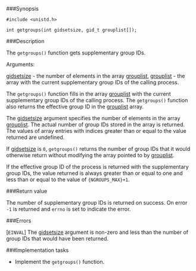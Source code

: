 ###Synopsis

`#include <unistd.h>`

`int getgroups(int gidsetsize, gid_t grouplist[]);`

###Description

The `getgroups()` function gets supplementary group IDs.

Arguments:
    
<u>gidsetsize</u> - the number of elements in the array <u>grouplist</u>,
<u>grouplist</u> - the array with the current supplementary group IDs of the calling process.  

The `getgroups()` function fills in the array <u>grouplist</u> with the current supplementary group IDs of the calling process. The `getgroups()` function also returns the effective group ID in the <u>grouplist</u> array.

The <u>gidsetsize</u> argument specifies the number of elements in the array <u>grouplist</u>. The actual number of group IDs stored in the array is returned. The values of array entries with indices greater than or equal to the value returned are undefined.

If <u>gidsetsize</u> is `0`, `getgroups()` returns the number of group IDs that it would otherwise return without modifying the array pointed to by <u>grouplist</u>.

If the effective group ID of the process is returned with the supplementary group IDs, the value returned is always greater than or equal to one and less than or equal to the value of `{NGROUPS_MAX}+1`.

###Return value

The number of supplementary group IDs is returned on success. On error `-1` is returned and `errno` is set to indicate the error.

###Errors

[`EINVAL`]  The <u>gidsetsize</u> argument is non-zero and less than the number of group IDs that would have been returned.

###Implementation tasks

* Implement the `getgroups()` function.